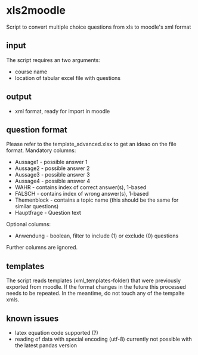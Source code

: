 # xls2moodle
Script to convert multiple choice questions from xls to moodle's xml format

## input
The script requires an two arguments:
- course name
- location of tabular excel file with questions

## output
- xml format, ready for import in moodle

## question format

Please refer to the template_advanced.xlsx to get an ideao on the file format.
Mandatory columns:
- Aussage1 - possible answer 1
- Aussage2 - possible answer 2
- Aussage3 - possible answer 3
- Aussage4 - possible answer 4
- WAHR - contains index of correct answer(s), 1-based
- FALSCH - contains index of wrong answer(s), 1-based
- Themenblock - contains a topic name (this should be the same for similar questions)
- Hauptfrage - Question text

Optional columns:
- Anwendung - boolean, filter to include (1) or exclude (0) questions

Further columns are ignored.

## templates
The script reads templates (xml_templates-folder) that were previously exported from moodle.
If the format changes in the future this processed needs to be repeated. In the meantime, do
not touch any of the tempalte xmls.

## known issues
- latex equation code supported (?)
- reading of data with special encoding (utf-8) currently not possible with the latest pandas version
